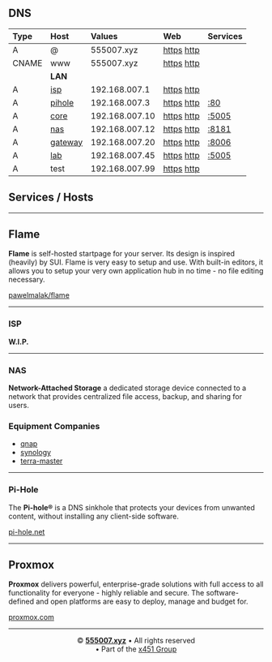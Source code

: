 ## DNS

| Type         | Host                 | Values         | Web                                                                    | Services |
| :----------- | :------------------- | :------------- | :--------------------------------------------------------------------- | :------- |
| A            | @                    | 555007.xyz     | [https](https://555007.xyz) [http](http://555007.xyz)                  |
| CNAME        | www                  | 555007.xyz     | [https](https://www.555007.xyz) [http](http://www.555007.xyz)          |
|              | **LAN**              |
| A            | [isp](/#isp)         | 192.168.007.1  | [https](https://isp.555007.xyz)      [http](http://isp.555007.xyz)     |
| A            | [pihole](/#pi-hole)  | 192.168.007.3  | [https](https://pihole.555007.xyz)   [http](http://pihole.555007.xyz)  | [:80](http://pihole.555007.xyz/admin)    |
| A            | [core](/#proxmox)    | 192.168.007.10 | [https](https://core.555007.xyz)     [http](http://core.555007.xyz)    | [:5005](http://core.555007.xyz:5005)     |
| A            | [nas](/#nas)         | 192.168.007.12 | [https](https://nas.555007.xyz)      [http](http://nas.555007.xyz)     | [:8181](https://nas.555007.xyz:8181)     |
| A            | [gateway](/#proxmox) | 192.168.007.20 | [https](https://gateway.555007.xyz)  [http](http://gateway.555007.xyz) | [:8006](https://gateway.555007.xyz:8006) |
| A            | [lab](/#flame)       | 192.168.007.45 | [https](https://lab.555007.xyz)      [http](http://lab.555007.xyz)     | [:5005](http://lab.555007.xyz:5005)      |
| A            | test                 | 192.168.007.99 | [https](https://test.555007.xyz)     [http](http://test.555007.xyz)    |



## Services / Hosts

---

## Flame
**Flame** is self-hosted startpage for your server. Its design is inspired (heavily) by SUI. Flame is very easy to setup and use. With built-in editors, it allows you to setup your very own application hub in no time - no file editing necessary.

[pawelmalak/flame](https://github.com/pawelmalak/flame)

---

### ISP
**W.I.P.**

---

### NAS
**Network-Attached Storage** a dedicated storage device connected to a network that provides centralized file access, backup, and sharing for users.

### Equipment Companies

- [qnap](https://www.qnap.com/en-us)
- [synology](https://www.synology.com/en-ca)
- [terra-master](https://www.terra-master.com/global/)

---

### Pi-Hole
The **Pi-hole®** is a DNS sinkhole that protects your devices from unwanted content, without installing any client-side software.

[pi-hole.net](https://pi-hole.net/)

---

## Proxmox
**Proxmox** delivers powerful, enterprise-grade solutions with full access to all functionality for everyone - highly reliable and secure.
The software-defined and open platforms are easy to deploy, manage and budget for.

[proxmox.com](https://www.proxmox.com/en/)

---
<p align="center">&copy; <b><a href="https://555007.xyz">555007.xyz</a></b> • All rights reserved<br> • Part of the <a href="http://x451.net">x451 Group</a></p>
